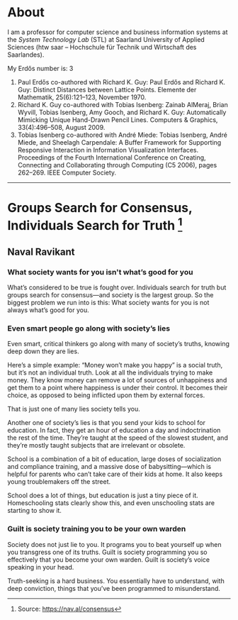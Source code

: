 # About


I am a professor for computer science and business information systems at the <em>System Technology Lab</em> (STL) at Saarland University of Applied Sciences (htw saar – Hochschule für Technik und Wirtschaft des Saarlandes).

My Erdős number is: 3

1. Paul Erdős co-authored with Richard K. Guy: 
Paul Erdős and Richard K. Guy: Distinct Distances between Lattice Points. Elemente der Mathematik, 25(6):121–123, November 1970.
2. Richard K. Guy co-authored with Tobias Isenberg: 
Zainab AlMeraj, Brian Wyvill, Tobias Isenberg, Amy Gooch, and Richard K. Guy: Automatically Mimicking Unique Hand-Drawn Pencil Lines. Computers & Graphics, 33(4):496–508, August 2009.
3. Tobias Isenberg co-authored with André Miede: 
Tobias Isenberg, André Miede, and Sheelagh Carpendale: A Buffer Framework for Supporting Responsive Interaction in Information Visualization Interfaces. Proceedings of the Fourth International Conference on Creating, Connecting and Collaborating through Computing (C5 2006), pages 262–269. IEEE Computer Society.

---

# Groups Search for Consensus, Individuals Search for Truth [^1]
## Naval Ravikant
### What society wants for you isn't what’s good for you

What’s considered to be true is fought over. Individuals search for truth but groups search for consensus—and society is the largest group. So the biggest problem we run into is this: What society wants for you is not always what’s good for you.

### Even smart people go along with society’s lies

Even smart, critical thinkers go along with many of society’s truths, knowing deep down they are lies. 

Here’s a simple example: “Money won’t make you happy” is a social truth, but it’s not an individual truth. Look at all the individuals trying to make money. They know money can remove a lot of sources of unhappiness and get them to a point where happiness is under their control. It becomes their choice, as opposed to being inflicted upon them by external forces.

That is just one of many lies society tells you.

Another one of society’s lies is that you send your kids to school for education. In fact, they get an hour of education a day and indoctrination the rest of the time. They’re taught at the speed of the slowest student, and they’re mostly taught subjects that are irrelevant or obsolete.

School is a combination of a bit of education, large doses of socialization and compliance training, and a massive dose of babysitting—which is helpful for parents who can’t take care of their kids at home. It also keeps young troublemakers off the street.

School does a lot of things, but education is just a tiny piece of it. Homeschooling stats clearly show this, and even unschooling stats are starting to show it.

### Guilt is society training you to be your own warden

Society does not just lie to you. It programs you to beat yourself up when you transgress one of its truths. Guilt is society programming you so effectively that you become your own warden. Guilt is society’s voice speaking in your head. 

Truth-seeking is a hard business. You essentially have to understand, with deep conviction, things that you’ve been programmed to misunderstand.

[^1]: Source: https://nav.al/consensus
